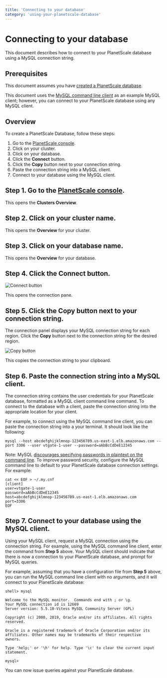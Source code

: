 ```yaml
---
title: 'Connecting to your database'
category: 'using-your-planetscale-database'
---
```


# Connecting to your database

This document describes how to connect to your PlanetScale database using a MySQL connection string.

## Prerequisites

This document assumes you have [created a PlanetScale database](creating-database).

This document uses the [MySQL command line client](https://dev.mysql.com/doc/refman/8.0/en/mysql.html) as an example MySQL client; however, you can connect to your PlanetScale database using any MySQL client.

## Overview

To create a PlanetScale Database, follow these steps:

1. Go to the [PlanetScale console](https://console.planetscale.com).
1. Click on your cluster.
1. Click on your database.
1. Click the **Connect** button.
1. Click the **Copy** button next to your connection string.
1. Paste the connection string into a MySQL client.
1. Connect to your database using the MySQL client.

## Step 1. Go to the [PlanetScale console](https://console.planetscale.com).

This opens the **Clusters Overview**.

## Step 2. Click on your cluster name.

This opens the **Overview** for your cluster.

## Step 3. Click on your database name.

This opens the **Overview** for your database.

## Step 4. Click the **Connect** button.

![Connect button](/img/docs/connect-button.png)

This opens the connection pane.

## Step 5. Click the **Copy** button next to your connection string.

The connection panel displays your MySQL connection string for each region. Click the **Copy** button next to the connection string for the desired region.

![Copy button](/img/docs/connection-string-copy-button.png)

This copies the connection string to your clipboard.

## Step 6. Paste the connection string into a MySQL client.

The connection string contains the user credentials for your PlanetScale database, formatted as a MySQL client command line command. To connect to the database with a client, paste the connection string into the appropriate location for your client.

For example, to connect using the MySQL command line client, you can paste the connection string into a your terminal. It should look like the following:

```
mysql --host abcdefghijklmnop-123456789.us-east-1.elb.amazonaws.com --port 3306 --user vtgate-1-user --password=aAbBcCdDeE12345
```

Note: MySQL [discourages specifying passwords in plaintext on the command line](https://dev.mysql.com/doc/mysql-security-excerpt/5.7/en/password-security-user.html). To improve password security, configure the MySQL command line to default to your PlanetScale database connection settings. For example:

```
cat << EOF > ~/.my.cnf
[client]
user=vtgate-1-user
password=aAbBcCdDeE12345
host=abcdefghijklmnop-123456789.us-east-1.elb.amazonaws.com 
port=3306
EOF
```

## Step 7. Connect to your database using the MySQL client.

Using your MySQL client, request a MySQL connection using the connection string. For example, using the MySQL command line client, enter the command from **Step 5** above. Your MySQL client should indicate that there is now a connection to your PlanetScale database, and prompt for MySQL queries.

For example, assuming that you have a configuration file from **Step 5** above, you can run the MySQL command line client with no arguments, and it will connect to your PlanetScale database:

```
shell> mysql

Welcome to the MySQL monitor.  Commands end with ; or \g.
Your MySQL connection id is 12669
Server version: 5.5.10-Vitess MySQL Community Server (GPL)

Copyright (c) 2000, 2019, Oracle and/or its affiliates. All rights reserved.

Oracle is a registered trademark of Oracle Corporation and/or its
affiliates. Other names may be trademarks of their respective
owners.

Type 'help;' or '\h' for help. Type '\c' to clear the current input statement.

mysql> 
```

You can now issue queries against your PlanetScale database.


